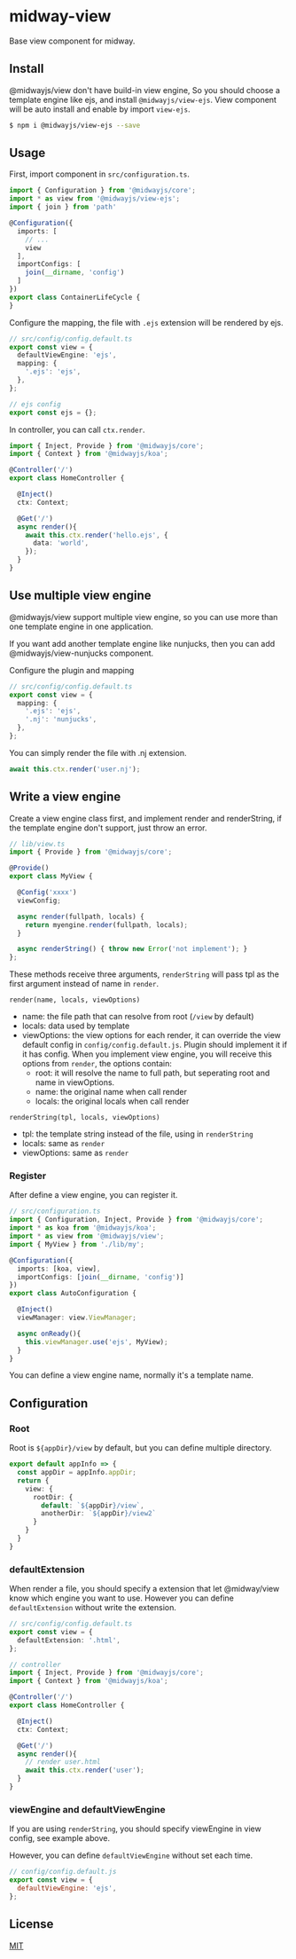 # midway-view

Base view component for midway.

## Install

@midwayjs/view don't have build-in view engine, So you should choose a template engine like ejs, and install `@midwayjs/view-ejs`.
View component will be auto install and enable by import `view-ejs`.

```bash
$ npm i @midwayjs/view-ejs --save
```

## Usage

First, import component in `src/configuration.ts`.

```typescript
import { Configuration } from '@midwayjs/core';
import * as view from '@midwayjs/view-ejs';
import { join } from 'path'

@Configuration({
  imports: [
    // ...
    view
  ],
  importConfigs: [
    join(__dirname, 'config')
  ]
})
export class ContainerLifeCycle {
}
```

Configure the mapping, the file with `.ejs` extension will be rendered by ejs.

```typescript
// src/config/config.default.ts
export const view = {
  defaultViewEngine: 'ejs',
  mapping: {
    '.ejs': 'ejs',
  },
};

// ejs config
export const ejs = {};
```

In controller, you can call `ctx.render`.

```typescript
import { Inject, Provide } from '@midwayjs/core';
import { Context } from '@midwayjs/koa';

@Controller('/')
export class HomeController {

  @Inject()
  ctx: Context;

  @Get('/')
  async render(){
    await this.ctx.render('hello.ejs', {
      data: 'world',
    });
  }
}
```

## Use multiple view engine

@midwayjs/view support multiple view engine, so you can use more than one template engine in one application.

If you want add another template engine like nunjucks, then you can add @midwayjs/view-nunjucks component.

Configure the plugin and mapping

```typescript
// src/config/config.default.ts
export const view = {
  mapping: {
    '.ejs': 'ejs',
    '.nj': 'nunjucks',
  },
};
```
You can simply render the file with .nj extension.

```typescript
await this.ctx.render('user.nj');
```

## Write a view engine

Create a view engine class first, and implement render and renderString, if the template engine don't support, just throw an error.

```typescript
// lib/view.ts
import { Provide } from '@midwayjs/core';

@Provide()
export class MyView {

  @Config('xxxx')
  viewConfig;

  async render(fullpath, locals) {
    return myengine.render(fullpath, locals);
  }

  async renderString() { throw new Error('not implement'); }
};
```

These methods receive three arguments, `renderString` will pass tpl as the first argument instead of name in `render`.

`render(name, locals, viewOptions)`

- name: the file path that can resolve from root (`/view` by default)
- locals: data used by template
- viewOptions: the view options for each render, it can override the view default config in `config/config.default.js`. Plugin should implement it if it has config.
  When you implement view engine, you will receive this options from `render`, the options contain:
  - root: it will resolve the name to full path, but seperating root and name in viewOptions.
  - name: the original name when call render
  - locals: the original locals when call render

`renderString(tpl, locals, viewOptions)`

- tpl: the template string instead of the file, using in `renderString`
- locals: same as `render`
- viewOptions: same as `render`

### Register

After define a view engine, you can register it.

```typescript
// src/configuration.ts
import { Configuration, Inject, Provide } from '@midwayjs/core';
import * as koa from '@midwayjs/koa';
import * as view from '@midwayjs/view';
import { MyView } from './lib/my';

@Configuration({
  imports: [koa, view],
  importConfigs: [join(__dirname, 'config')]
})
export class AutoConfiguration {

  @Inject()
  viewManager: view.ViewManager;

  async onReady(){
    this.viewManager.use('ejs', MyView);
  }
}

```

You can define a view engine name, normally it's a template name.

## Configuration

### Root

Root is `${appDir}/view` by default, but you can define multiple directory.

```typescript
export default appInfo => {
  const appDir = appInfo.appDir;
  return {
    view: {
      rootDir: {
        default: `${appDir}/view`,
        anotherDir: `${appDir}/view2`
      }
    }
  }
}
```

### defaultExtension

When render a file, you should specify a extension that let @midway/view know which engine you want to use. However you can define `defaultExtension` without write the extension.

```typescript
// src/config/config.default.ts
export const view = {
  defaultExtension: '.html',
};

// controller
import { Inject, Provide } from '@midwayjs/core';
import { Context } from '@midwayjs/koa';

@Controller('/')
export class HomeController {

  @Inject()
  ctx: Context;

  @Get('/')
  async render(){
    // render user.html
    await this.ctx.render('user');
  }
}
```

### viewEngine and defaultViewEngine

If you are using `renderString`, you should specify viewEngine in view config, see example above.

However, you can define `defaultViewEngine` without set each time.

```js
// config/config.default.js
export const view = {
  defaultViewEngine: 'ejs',
};
```


## License

[MIT]((http://github.com/midwayjs/midway/blob/master/LICENSE))
